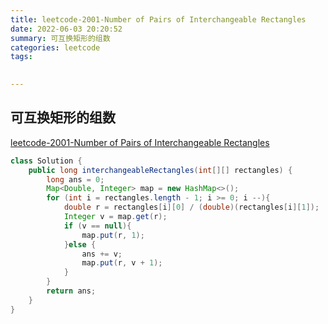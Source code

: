 ```yaml
---
title: leetcode-2001-Number of Pairs of Interchangeable Rectangles
date: 2022-06-03 20:20:52
summary: 可互换矩形的组数
categories: leetcode
tags:
 

---
```

## 可互换矩形的组数
[leetcode-2001-Number of Pairs of Interchangeable Rectangles](https://leetcode.cn/problems/number-of-pairs-of-interchangeable-rectangles/)



```java
class Solution {
    public long interchangeableRectangles(int[][] rectangles) {
        long ans = 0;
        Map<Double, Integer> map = new HashMap<>();
        for (int i = rectangles.length - 1; i >= 0; i --){
            double r = rectangles[i][0] / (double)(rectangles[i][1]);
            Integer v = map.get(r);
            if (v == null){
                map.put(r, 1);
            }else {
                ans += v;
                map.put(r, v + 1);
            }
        }
        return ans;
    }
}
```
